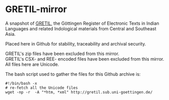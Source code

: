 # GRETIL-mirror

A snapshot of [GRETIL](http://gretil.sub.uni-goettingen.de/), the Göttingen Register of Electronic Texts in Indian Languages and related Indological materials from Central and Southeast Asia.

Placed here in Github for stability, traceability and archival security.

GRETIL's zip files have been excluded from this mirror.  
GRETIL's CSX- and REE- encoded files have been excluded from this mirror.  All files here are Unicode.



The bash script used to gather the files for this Github archive is:
```
#!/bin/bash -x
# re-fetch all the Unicode files
wget -np -r  -A "*htm, *xml" http://gretil.sub.uni-goettingen.de/
```
